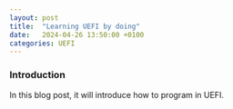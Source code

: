 ```yaml
---
layout: post
title:  "Learning UEFI by doing"
date:   2024-04-26 13:50:00 +0100
categories: UEFI 
---
```


### Introduction

In this blog post, it will introduce how to program in UEFI. 

